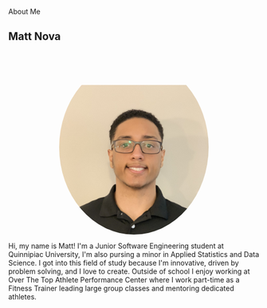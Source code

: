 About Me
<br />
## Matt Nova
<br />
<html>
  <head>
    <style>
      .img-container {
        border-radius: 50%;
        overflow: hidden;
        width: 300px;
        height: 300px;
        padding-top: 50px;
        margin: 0 auto;
      }
    </style>
  </head>
  <body>
    <div class="img-container">
      <img src="./assets/images/MattsHeadShot.jpg" width="100%">
    </div>
 

Hi, my name is Matt! I'm a Junior Software Engineering student at Quinnipiac University, I'm also pursing a minor in Applied Statistics and Data Science. I got into this field of study because I'm innovative, driven by problem solving, and I love to create. Outside of school I enjoy working at Over The Top Athlete Performance Center where I work part-time as a Fitness Trainer leading large group classes and mentoring dedicated athletes.
 </body>
</html>
